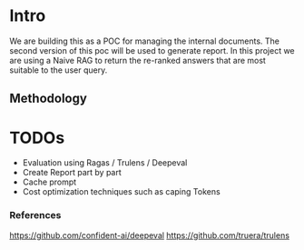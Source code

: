 # Intro

We are building this as a POC for managing the internal documents. The second version of this poc will be used to generate report.
In this project we are using a Naive RAG to return the re-ranked answers that are most suitable to the user query.

## Methodology

# TODOs

- Evaluation using Ragas / Trulens / Deepeval
- Create Report part by part
- Cache prompt
- Cost optimization techniques such as caping Tokens

### References
https://github.com/confident-ai/deepeval
https://github.com/truera/trulens